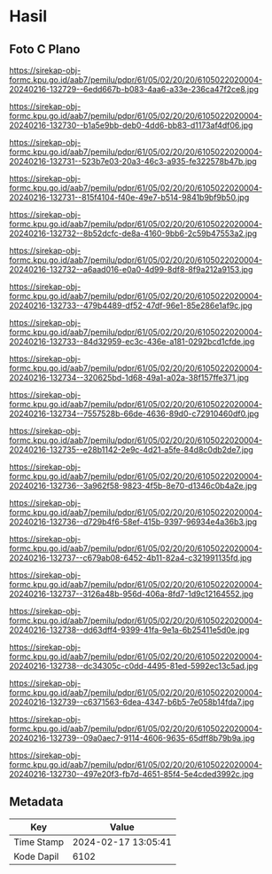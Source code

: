 # Hasil

## Foto C Plano

https://sirekap-obj-formc.kpu.go.id/aab7/pemilu/pdpr/61/05/02/20/20/6105022020004-20240216-132729--6edd667b-b083-4aa6-a33e-236ca47f2ce8.jpg

https://sirekap-obj-formc.kpu.go.id/aab7/pemilu/pdpr/61/05/02/20/20/6105022020004-20240216-132730--b1a5e9bb-deb0-4dd6-bb83-d1173af4df06.jpg

https://sirekap-obj-formc.kpu.go.id/aab7/pemilu/pdpr/61/05/02/20/20/6105022020004-20240216-132731--523b7e03-20a3-46c3-a935-fe322578b47b.jpg

https://sirekap-obj-formc.kpu.go.id/aab7/pemilu/pdpr/61/05/02/20/20/6105022020004-20240216-132731--815f4104-f40e-49e7-b514-9841b9bf9b50.jpg

https://sirekap-obj-formc.kpu.go.id/aab7/pemilu/pdpr/61/05/02/20/20/6105022020004-20240216-132732--8b52dcfc-de8a-4160-9bb6-2c59b47553a2.jpg

https://sirekap-obj-formc.kpu.go.id/aab7/pemilu/pdpr/61/05/02/20/20/6105022020004-20240216-132732--a6aad016-e0a0-4d99-8df8-8f9a212a9153.jpg

https://sirekap-obj-formc.kpu.go.id/aab7/pemilu/pdpr/61/05/02/20/20/6105022020004-20240216-132733--479b4489-df52-47df-96e1-85e286e1af9c.jpg

https://sirekap-obj-formc.kpu.go.id/aab7/pemilu/pdpr/61/05/02/20/20/6105022020004-20240216-132733--84d32959-ec3c-436e-a181-0292bcd1cfde.jpg

https://sirekap-obj-formc.kpu.go.id/aab7/pemilu/pdpr/61/05/02/20/20/6105022020004-20240216-132734--320625bd-1d68-49a1-a02a-38f157ffe371.jpg

https://sirekap-obj-formc.kpu.go.id/aab7/pemilu/pdpr/61/05/02/20/20/6105022020004-20240216-132734--7557528b-66de-4636-89d0-c72910460df0.jpg

https://sirekap-obj-formc.kpu.go.id/aab7/pemilu/pdpr/61/05/02/20/20/6105022020004-20240216-132735--e28b1142-2e9c-4d21-a5fe-84d8c0db2de7.jpg

https://sirekap-obj-formc.kpu.go.id/aab7/pemilu/pdpr/61/05/02/20/20/6105022020004-20240216-132736--3a962f58-9823-4f5b-8e70-d1346c0b4a2e.jpg

https://sirekap-obj-formc.kpu.go.id/aab7/pemilu/pdpr/61/05/02/20/20/6105022020004-20240216-132736--d729b4f6-58ef-415b-9397-96934e4a36b3.jpg

https://sirekap-obj-formc.kpu.go.id/aab7/pemilu/pdpr/61/05/02/20/20/6105022020004-20240216-132737--c679ab08-6452-4b11-82a4-c321991135fd.jpg

https://sirekap-obj-formc.kpu.go.id/aab7/pemilu/pdpr/61/05/02/20/20/6105022020004-20240216-132737--3126a48b-956d-406a-8fd7-1d9c12164552.jpg

https://sirekap-obj-formc.kpu.go.id/aab7/pemilu/pdpr/61/05/02/20/20/6105022020004-20240216-132738--dd63dff4-9399-41fa-9e1a-6b25411e5d0e.jpg

https://sirekap-obj-formc.kpu.go.id/aab7/pemilu/pdpr/61/05/02/20/20/6105022020004-20240216-132738--dc34305c-c0dd-4495-81ed-5992ec13c5ad.jpg

https://sirekap-obj-formc.kpu.go.id/aab7/pemilu/pdpr/61/05/02/20/20/6105022020004-20240216-132739--c6371563-6dea-4347-b6b5-7e058b14fda7.jpg

https://sirekap-obj-formc.kpu.go.id/aab7/pemilu/pdpr/61/05/02/20/20/6105022020004-20240216-132739--09a0aec7-9114-4606-9635-65dff8b79b9a.jpg

https://sirekap-obj-formc.kpu.go.id/aab7/pemilu/pdpr/61/05/02/20/20/6105022020004-20240216-132730--497e20f3-fb7d-4651-85f4-5e4cded3992c.jpg


## Metadata

| Key        | Value               |
| ---------- | ------------------- |
| Time Stamp | 2024-02-17 13:05:41 |
| Kode Dapil | 6102                |



